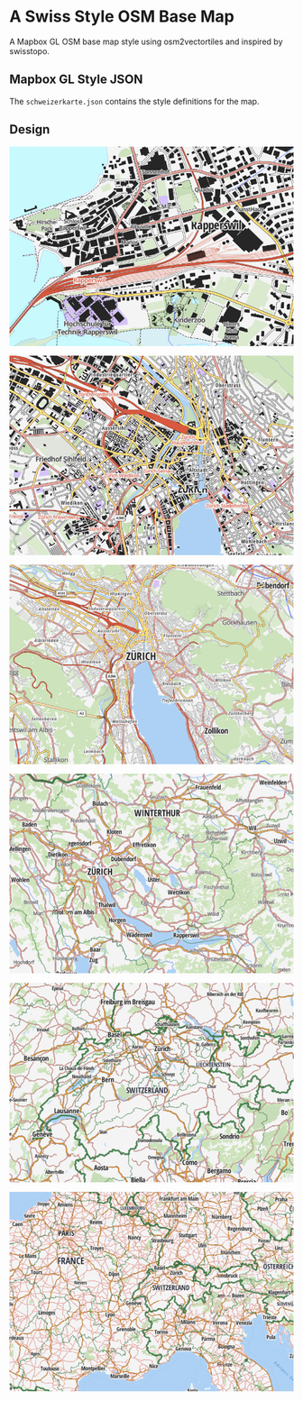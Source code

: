 # A Swiss Style OSM Base Map

A Mapbox GL OSM base map style using osm2vectortiles and inspired by swisstopo.


## Mapbox GL Style JSON

The `schweizerkarte.json` contains the style definitions for the map.

## Design

![Design at z15](/media/design_z15.png)

![Design at z13](/media/design_z13.png)

![Design at z11](/media/design_z11.png)

![Design at z8](/media/design_z9.png)

![Design at z6](/media/design_z6.png)

![Design at z5](/media/design_z5.png)
